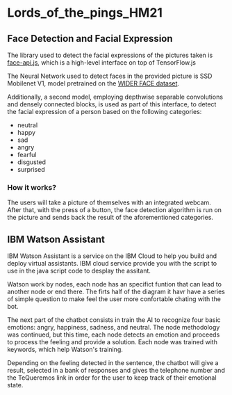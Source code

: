 # Lords_of_the_pings_HM21


## Face Detection and Facial Expression

The library used to detect the facial expressions of the pictures taken is [face-api.js](https://justadudewhohacks.github.io/face-api.js/docs/index.html#getting-started), which is a high-level interface on top of TensorFlow.js

The Neural Network used to detect faces in the provided picture is SSD Mobilenet V1, model pretrained on the [WIDER FACE dataset](http://shuoyang1213.me/WIDERFACE/).

Additionally, a second model, employing depthwise separable convolutions and densely connected blocks, is used as part of this interface, to detect the facial expression of a person based on the following categories:
- neutral
- happy
- sad
- angry
- fearful
- disgusted
- surprised

### How it works?

The users will take a picture of themselves with an integrated webcam. After that, with the press of a button, the face detection algorithm is run on the picture and sends back the result of the aforementioned categories. 

## IBM Watson Assistant

IBM Watson Assistant is a service on the IBM Cloud to help you build and deploy virtual assistants. IBM cloud service provide you with the script to use in the java script code to desplay the assitant.

Watson work by nodes, each node has an specifict funtion that can lead to another node or end there. The firts half of the diagram it havr have a series of simple question to make feel the user more confortable chating with the bot.

The next part of the chatbot consists in train the AI to recognize four basic emotions: angry, happiness, sadness, and neutral. 
The node methodology was continued, but this time, each node detects an emotion and proceeds to process the feeling and provide a solution. Each node was trained with keywords, which help Watson's training.

Depending on the feeling detected in the sentence, the chatbot will give a result, selected in a bank of responses and gives the telephone number and the TeQueremos link in order for the user to keep track of their emotional state.



